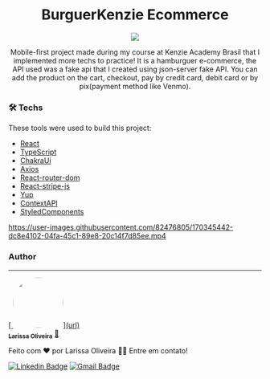 <h1 align="center" >BurguerKenzie Ecommerce</h1>
<p align="center">
<img src="https://user-images.githubusercontent.com/82476805/170350632-17bc8bce-c096-4c83-af03-e13e0dbe8f76.png">
</p>

<p align="center">Mobile-first project made during my course at Kenzie Academy Brasil that I implemented more techs to practice! It is a hamburguer e-commerce, the API used was a fake api that I created using json-server fake API. You can add the product on the cart, checkout, pay by credit card, debit card or by pix(payment method like Venmo). </p>


### 🛠 Techs

These tools were used to build this project:

- [React](https://pt-br.reactjs.org/)
- [TypeScript](https://www.typescriptlang.org/)
- [ChakraUi](https://chakra-ui.com/)
- [Axios](https://axios-http.com/docs/intro)
- [React-router-dom](https://v5.reactrouter.com/web/guides/quick-start)
- [React-stripe-js](https://stripe.com/docs/stripe-js/react)
- [Yup](https://github.com/jquense/yup)
- [ContextAPI](https://pt-br.reactjs.org/docs/context.html)
- [StyledComponents](https://styled-components.com/docs)

https://user-images.githubusercontent.com/82476805/170345442-dc8e4102-04fa-45c1-89e8-20c14f7d85ee.mp4

### Author
---
<a href="https://larissa-portfolio.vercel.app/">
[ <img style="border-radius: 50%;" src="" width="100px;" alt=""/>](url)
 <br />
 <sub><b>Larissa Oliveira</b></sub></a> <a href="https://www.linkedin.com/in/larissakoliveira/" title="Rocketseat">🚀</a>


Feito com ❤️ por Larissa Oliveira 👋🏽 Entre em contato!

[![Linkedin Badge](https://img.shields.io/badge/-Thiago-blue?style=flat-square&logo=Linkedin&logoColor=white&link=https://www.linkedin.com/in/tgmarinho/)](https://www.linkedin.com/in/larissakoliveira/) 
[![Gmail Badge](https://img.shields.io/badge/-tgmarinho@gmail.com-c14438?style=flat-square&logo=Gmail&logoColor=white&link=mailto:oliveir5uwm@gmail.com)](mailto:oliveir5uwm@gmail.com)
